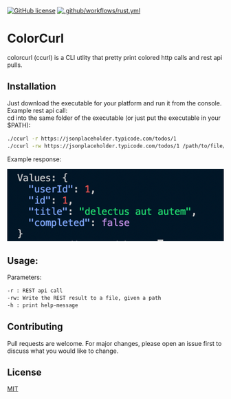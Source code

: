 [![GitHub license](https://img.shields.io/github/license/Naereen/StrapDown.js.svg)](https://github.com/Naereen/StrapDown.js/blob/master/LICENSE)
[![.github/workflows/rust.yml](https://github.com/OmarAouini/colorcurl/actions/workflows/rust.yml/badge.svg?branch=main)](https://github.com/OmarAouini/colorcurl/actions/workflows/rust.yml)
<br>

# ColorCurl

colorcurl (ccurl) is a CLI utlity that pretty print colored http calls and rest api pulls.

## Installation

Just download the executable for your platform and run it from the console.
Example rest api call:<br>
cd into the same folder of the executable (or just put the executable in your $PATH):
```bash
./ccurl -r https://jsonplaceholder.typicode.com/todos/1
./ccurl -rw https://jsonplaceholder.typicode.com/todos/1 /path/to/file/location/

```
Example response:

![Image](example.png)

## Usage:
Parameters:

```bash
-r : REST api call
-rw: Write the REST result to a file, given a path
-h : print help-message

```

## Contributing
Pull requests are welcome. For major changes, please open an issue first to discuss what you would like to change.

## License
[MIT](https://choosealicense.com/licenses/mit/)
